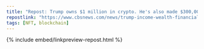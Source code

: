 ```yaml
---
title: "Repost: Trump owns $1 million in crypto. He's also made $300,000 in Bible sales and $7 million from NFTs. - CBS News"
repostlink: "https://www.cbsnews.com/news/trump-income-wealth-financial-disclosure-forms-bible-sales-crypto-nfts/"
tags: [NFT, blockchain]
---
```


{% include embed/linkpreview-repost.html %}
